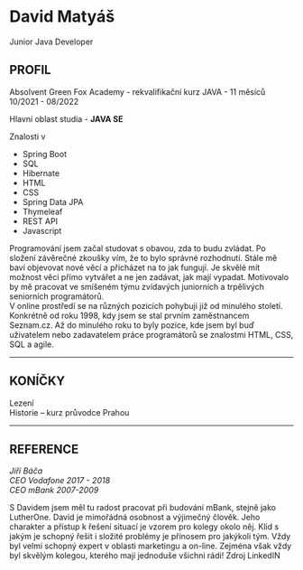 <h1>David Matyáš</h1> 

Junior Java Developer
<h2>PROFIL</h2>
Absolvent Green Fox Academy - rekvalifikační kurz JAVA - 11 měsíců 10/2021 - 08/2022<br/>

Hlavní oblast studia - **JAVA SE** <br/>

Znalosti v<br/>
<ul>
<li>Spring Boot</li>
<li>SQL</li>
<li>Hibernate</li>
<li>HTML </li>
<li>CSS</li>
<li>Spring Data JPA</li>
<li>Thymeleaf</li>
<li>REST API</li>
<li>Javascript</li>
</ul>



Programování jsem začal studovat
s obavou, zda to budu zvládat. Po složení
závěrečné zkoušky vím, že to bylo správné
rozhodnutí. Stále mě baví objevovat nové
věcí a přicházet na to jak fungují. Je skvělé
mít možnost věci přímo vytvářet a ne jen
zadávat, jak mají vypadat. Motivovalo by
mě pracovat ve smíšeném týmu zvídavých
juniorních a trpělivých seniorních
programátorů.<br/>
V online prostředí se na různých pozicích
pohybuji již od minulého století. Konkrétně
od roku 1998, kdy jsem se stal prvním
zaměstnancem Seznam.cz. Až do
minulého roku to byly pozice, kde jsem byl
buď uživatelem nebo zadavatelem práce
programátorů se znalostmi HTML, CSS, SQL
a agile.
<hr/>

<h2>KONÍČKY</h2>
Lezení<br/>
Historie – kurz průvodce Prahou
<hr>

<h2>REFERENCE</h2>
<i>Jiří Báča <br/>CEO Vodafone 2017 - 2018<br/>
CEO mBank 2007-2009</i><br/>

S Davidem jsem měl tu radost pracovat při
budování mBank, stejně jako LutherOne. David
je mimořádná osobnost a výjimečný člověk.
Jeho charakter a přístup k řešení situací je
vzorem pro kolegy okolo něj. Klid s jakým je
schopný řešit i složité problémy je přínosem pro
jakýkoli tým. Vždy byl velmi schopný expert v
oblasti marketingu a on-line. Zejména však vždy
byl skvělým kolegou, kterého mají jednoduše
všichni rádi! Zdroj LinkedIN